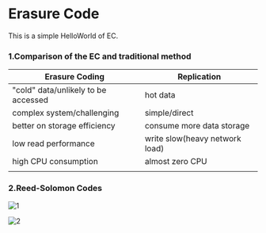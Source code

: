 # Erasure Code
This is a simple HelloWorld of EC.

### 1.Comparison of the EC and traditional method

| Erasure Coding                      | Replication                    |
| ----------------------------------- | ------------------------------ |
| "cold" data/unlikely to be accessed | hot data                       |
| complex system/challenging          | simple/direct                  |
| better on storage efficiency        | consume more data storage      |
| low read performance                | write slow(heavy network load) |
| high CPU consumption                | almost zero CPU                |
|                                     |                                |

### 2.Reed-Solomon Codes 

![1](D:\semester\vivo\code\EC\Image\1.png)



![2](D:\semester\vivo\code\EC\Image\2.png)
